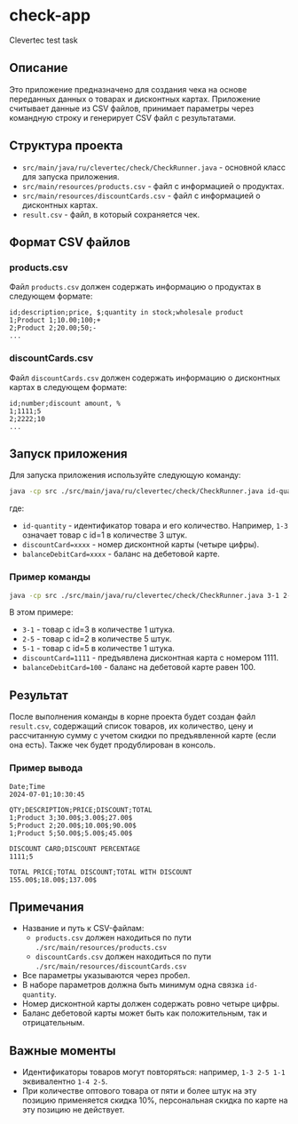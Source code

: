 # check-app
Clevertec test task

## Описание

Это приложение предназначено для создания чека на основе переданных данных о товарах и дисконтных картах. Приложение считывает данные из CSV файлов, принимает параметры через командную строку и генерирует CSV файл с результатами.

## Структура проекта

- `src/main/java/ru/clevertec/check/CheckRunner.java` - основной класс для запуска приложения.
- `src/main/resources/products.csv` - файл с информацией о продуктах.
- `src/main/resources/discountCards.csv` - файл с информацией о дисконтных картах.
- `result.csv` - файл, в который сохраняется чек.

## Формат CSV файлов

### products.csv

Файл `products.csv` должен содержать информацию о продуктах в следующем формате:

```
id;description;price, $;quantity in stock;wholesale product
1;Product 1;10.00;100;+
2;Product 2;20.00;50;-
...
```

### discountCards.csv

Файл `discountCards.csv` должен содержать информацию о дисконтных картах в следующем формате:

```
id;number;discount amount, %
1;1111;5
2;2222;10
...
```

## Запуск приложения

Для запуска приложения используйте следующую команду:

```sh
java -cp src ./src/main/java/ru/clevertec/check/CheckRunner.java id-quantity discountCard=xxxx balanceDebitCard=xxxx
```

где:
- `id-quantity` - идентификатор товара и его количество. Например, `1-3` означает товар с id=1 в количестве 3 штук.
- `discountCard=xxxx` - номер дисконтной карты (четыре цифры).
- `balanceDebitCard=xxxx` - баланс на дебетовой карте.

### Пример команды

```sh
java -cp src ./src/main/java/ru/clevertec/check/CheckRunner.java 3-1 2-5 5-1 discountCard=1111 balanceDebitCard=100
```

В этом примере:
- `3-1` - товар с id=3 в количестве 1 штука.
- `2-5` - товар с id=2 в количестве 5 штук.
- `5-1` - товар с id=5 в количестве 1 штука.
- `discountCard=1111` - предъявлена дисконтная карта с номером 1111.
- `balanceDebitCard=100` - баланс на дебетовой карте равен 100.

## Результат

После выполнения команды в корне проекта будет создан файл `result.csv`, содержащий список товаров, их количество, цену и рассчитанную сумму с учетом скидки по предъявленной карте (если она есть). Также чек будет продублирован в консоль.

### Пример вывода

```csv
Date;Time
2024-07-01;10:30:45

QTY;DESCRIPTION;PRICE;DISCOUNT;TOTAL
1;Product 3;30.00$;3.00$;27.00$
5;Product 2;20.00$;10.00$;90.00$
1;Product 5;50.00$;5.00$;45.00$

DISCOUNT CARD;DISCOUNT PERCENTAGE
1111;5

TOTAL PRICE;TOTAL DISCOUNT;TOTAL WITH DISCOUNT
155.00$;18.00$;137.00$
```

## Примечания

- Название и путь к CSV-файлам:
    - `products.csv` должен находиться по пути `./src/main/resources/products.csv`
    - `discountCards.csv` должен находиться по пути `./src/main/resources/discountCards.csv`
- Все параметры указываются через пробел.
- В наборе параметров должна быть минимум одна связка `id-quantity`.
- Номер дисконтной карты должен содержать ровно четыре цифры.
- Баланс дебетовой карты может быть как положительным, так и отрицательным.

## Важные моменты

- Идентификаторы товаров могут повторяться: например, `1-3 2-5 1-1` эквивалентно `1-4 2-5`.
- При количестве оптового товара от пяти и более штук на эту позицию применяется скидка 10%, персональная скидка по карте на эту позицию не действует.